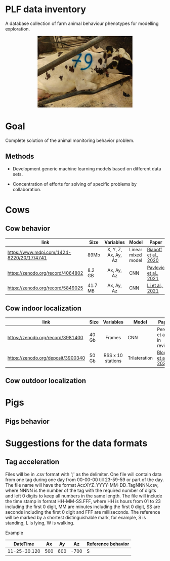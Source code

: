# PLF data inventory
A database collection of farm animal behaviour phenotypes for modelling exploration.

<p align="center">
  <img src="https://github.com/Animal-Data-Inventory/PLFDataInventory/blob/main/CowSensor.jpg" width="300">
</p>

# Goal
Complete solution of the animal monitoring behavior problem.

## Methods
- Development generic machine learning models based on different data sets.

- Concentration of efforts for solving of specific problems by collaboration.

# Cows
## Cow behavior
| link | Size | Variables | Model | Paper |
|------|------|:---------:|-------|-------|
| https://www.mdpi.com/1424-8220/20/17/4741 | 89Mb | X, Y, Z, Ax, Ay, Az | Linear mixed model | [Riaboff et al., 2020](https://www.mdpi.com/1424-8220/20/17/4741) |
| https://zenodo.org/record/4064802 | 8.2 GB | Ax, Ay, Az | CNN | [Pavlovic et al., 2021](https://www.mdpi.com/1424-8220/21/12/4050) |
| https://zenodo.org/record/5849025 | 41.7 MB | Ax, Ay, Az | CNN | [Li et al., 2021](https://ieeexplore.ieee.org/abstract/document/9566833) |
## Cow indoor localization
| link | Size | Variables | Model | Paper |
|------|------|:---------:|-------|-------|
| https://zenodo.org/record/3981400 | 40 Gb | Frames | CNN | Pereira et al., in review |
| https://zenodo.org/deposit/3900340 | 50 Gb | RSS x 10 stations | Trilateration | [Bloch et al., 2020](https://www.mdpi.com/1424-8220/20/14/3841) |
## Cow outdoor localization

# Pigs
## Pigs behavior

# Suggestions for the data formats
## Tag acceleration
Files will be in .csv format with ';' as the delimiter. One file will contain data from one tag during one day from 00-00-00 till 23-59-59 or part of the day. The file name will have the format AccXYZ_YYYY-MM-DD_TagNNNN.csv, where NNNN is the number of the tag with the required number of digits and left 0 digits to keep all numbers in the same length. The file will include the time stamp in format HH-MM-SS.FFF, where HH is hours from 01 to 23 including the first 0 digit, MM are minutes including the first 0 digit, SS are seconds including the first 0 digit and FFF are milliseconds. The reference will be marked by a shortest distinguishable mark, for example, S is standing, L is lying, W is walking.

Example

| DateTime | Ax | Ay | Az | Reference behavior |
|----------|----|----|----|--------------------|
| 11-25-30.120 | 500 | 600 | -700 | S |
